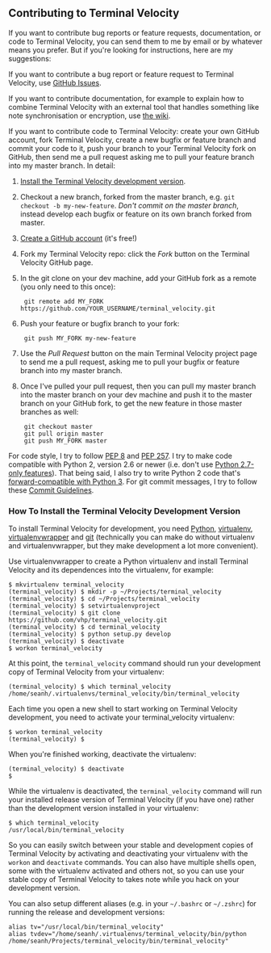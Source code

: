 Contributing to Terminal Velocity
---------------------------------


If you want to contribute bug reports or feature requests, documentation, or
code to Terminal Velocity, you can send them to me by email or by whatever means
you prefer. But if you're looking for instructions, here are my suggestions:

If you want to contribute a bug report or feature request to Terminal Velocity,
use
[GitHub Issues](https://github.com/vhp/terminal_velocity/issues?state=open).

If you want to contribute documentation, for example to explain how to combine
Terminal Velocity with an external tool that handles something like note
synchronisation or encryption, use
[the wiki](https://github.com/vhp/terminal_velocity/wiki).

If you want to contribute code to Terminal Velocity: create your own GitHub
account, fork Terminal Velocity, create a new bugfix or feature branch and
commit your code to it, push your branch to your Terminal Velocity fork on
GitHub, then send me a pull request asking me to pull your feature branch into
my master branch. In detail:

1. [Install the Terminal Velocity development version](https://github.com/vhp/terminal_velocity/blob/master/CONTRIBUTING.md#how-to-install-the-terminal-velocity-development-version).

2. Checkout a new branch, forked from the master branch, e.g.
   `git checkout -b my-new-feature`. _Don't commit on the master branch_,
   instead develop each bugfix or feature on its own branch forked from master.

3. [Create a GitHub account](https://github.com/signup) (it's free!)

4. Fork my Terminal Velocity repo: click the _Fork_ button on the Terminal
   Velocity GitHub page.

5. In the git clone on your dev machine, add your GitHub fork as a remote (you
   only need to this once):

        git remote add MY_FORK https://github.com/YOUR_USERNAME/terminal_velocity.git

6. Push your feature or bugfix branch to your fork:

        git push MY_FORK my-new-feature

7. Use the _Pull Request_ button on the main Terminal Velocity project page to
   send me a pull request, asking me to pull your bugfix or feature branch into
   my master branch.

8. Once I've pulled your pull request, then you can pull my master branch into
   the master branch on your dev machine and push it to the master branch on
   your GitHub fork, to get the new feature in those master branches as well:

        git checkout master
        git pull origin master
        git push MY_FORK master

For code style, I try to follow [PEP 8](http://www.python.org/dev/peps/pep-0008/) and
[PEP 257](http://www.python.org/dev/peps/pep-0257/). I try to make code compatible
with Python 2, version 2.6 or newer (i.e. don't use
[Python 2.7-only features](http://docs.python.org/2/whatsnew/2.7.html)).
That being said, I also try to write Python 2 code that's
[forward-compatible with Python 3](http://lucumr.pocoo.org/2011/1/22/forwards-compatible-python/).
For git commit messages, I try to follow these [Commit Guidelines](http://git-scm.com/book/en/Distributed-Git-Contributing-to-a-Project#Commit-Guidelines).


### How To Install the Terminal Velocity Development Version

To install Terminal Velocity for development, you need
[Python](http://www.python.org/),
[virtualenv](http://www.virtualenv.org/),
[virtualenvwrapper](http://www.doughellmann.com/projects/virtualenvwrapper/)
and [git](http://git-scm.com/)
(technically you can make do without virtualenv and virtualenvwrapper, but they
make development a lot more convenient).

Use virtualenvwrapper to create a Python virtualenv and install Terminal
Velocity and its dependences into the virtualenv, for example:

    $ mkvirtualenv terminal_velocity
    (terminal_velocity) $ mkdir -p ~/Projects/terminal_velocity
    (terminal_velocity) $ cd ~/Projects/terminal_velocity
    (terminal_velocity) $ setvirtualenvproject
    (terminal_velocity) $ git clone https://github.com/vhp/terminal_velocity.git
    (terminal_velocity) $ cd terminal_velocity
    (terminal_velocity) $ python setup.py develop
    (terminal_velocity) $ deactivate
    $ workon terminal_velocity

At this point, the `terminal_velocity` command should run your development
copy of Terminal Velocity from your virtualenv:

    (terminal_velocity) $ which terminal_velocity
    /home/seanh/.virtualenvs/terminal_velocity/bin/terminal_velocity

Each time you open a new shell to start working on Terminal Velocity
development, you need to activate your terminal_velocity virtualenv:

    $ workon terminal_velocity
    (terminal_velocity) $

When you're finished working, deactivate the virtualenv:

    (terminal_velocity) $ deactivate
    $

While the virtualenv is deactivated, the `terminal_velocity` command will run
your installed release version of Terminal Velocity (if you have one) rather
than the development version installed in your virtualenv:

    $ which terminal_velocity
    /usr/local/bin/terminal_velocity

So you can easily switch between your stable and development copies of Terminal
Velocity by activating and deactivating your virtualenv with the `workon` and
`deactivate` commands. You can also have multiple shells open, some with the
virtualenv activated and others not, so you can use your stable copy of
Terminal Velocity to takes note while you hack on your development version.

You can also setup different aliases (e.g. in your `~/.bashrc` or
`~/.zshrc`) for running the release and development versions:

    alias tv="/usr/local/bin/terminal_velocity"
    alias tvdev="/home/seanh/.virtualenvs/terminal_velocity/bin/python /home/seanh/Projects/terminal_velocity/bin/terminal_velocity"

